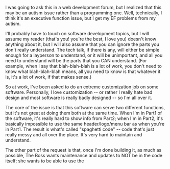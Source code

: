 I was going to ask this in a web development forum, but I realized that this may be an autism issue rather than a programming one. Well, technically, I think it's an executive function issue, but I get my EF problems from my autism.

I'll probably have to touch on software development topics, but I will assume my reader (that's you! you're the best, I love you) doesn't know anything about it, but I will also assume that you can ignore the parts you don't really understand. The tech talk, if there is any, will either be simple enough for a layperson to understand, or it will be unimportant, and all you need to understand will be the parts that you CAN understand. (For example, when I say that blah-blah-blah is a lot of work, you don't need to know what blah-blah-blah means, all you need to know is that whatever it is, it's a lot of work, if that makes sense.)

So at work, I've been asked to do an extreme customization job on some software. Personally, I love customization -- or rather I really hate bad design and most software is really badly designed -- so I'm all over it.

The core of the issue is that this software can serve two different functions, but it's not great at doing them both at the same time. When I'm in Part1 of the software, it's really hard to show info from Part2; when I'm in Part2, it's basically impossible to use the same header/logo/menu bar as when you're in Part1. The result is what's called "spaghetti code" -- code that's just really messy and all over the place. It's very hard to maintain and understand.

The other part of the request is that, once I'm done building it, as much as possible, The Boss wants maintenance and updates to NOT be in the code itself; she wants to be able to use the

